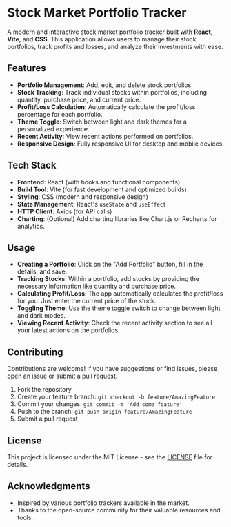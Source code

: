 # Stock Market Portfolio Tracker

A modern and interactive stock market portfolio tracker built with **React**, **Vite**, and **CSS**. This application allows users to manage their stock portfolios, track profits and losses, and analyze their investments with ease.

## Features

- **Portfolio Management**: Add, edit, and delete stock portfolios.
- **Stock Tracking**: Track individual stocks within portfolios, including quantity, purchase price, and current price.
- **Profit/Loss Calculation**: Automatically calculate the profit/loss percentage for each portfolio.
- **Theme Toggle**: Switch between light and dark themes for a personalized experience.
- **Recent Activity**: View recent actions performed on portfolios.
- **Responsive Design**: Fully responsive UI for desktop and mobile devices.

## Tech Stack

- **Frontend**: React (with hooks and functional components)
- **Build Tool**: Vite (for fast development and optimized builds)
- **Styling**: CSS (modern and responsive design)
- **State Management**: React's `useState` and `useEffect`
- **HTTP Client**: Axios (for API calls)
- **Charting**: (Optional) Add charting libraries like Chart.js or Recharts for analytics.


## Usage

- **Creating a Portfolio**: Click on the "Add Portfolio" button, fill in the details, and save.
- **Tracking Stocks**: Within a portfolio, add stocks by providing the necessary information like quantity and purchase price.
- **Calculating Profit/Loss**: The app automatically calculates the profit/loss for you. Just enter the current price of the stock.
- **Toggling Theme**: Use the theme toggle switch to change between light and dark modes.
- **Viewing Recent Activity**: Check the recent activity section to see all your latest actions on the portfolios.

## Contributing

Contributions are welcome! If you have suggestions or find issues, please open an issue or submit a pull request.

1. Fork the repository
2. Create your feature branch: `git checkout -b feature/AmazingFeature`
3. Commit your changes: `git commit -m 'Add some feature'`
4. Push to the branch: `git push origin feature/AmazingFeature`
5. Submit a pull request

## License

This project is licensed under the MIT License - see the [LICENSE](LICENSE) file for details.

## Acknowledgments

- Inspired by various portfolio trackers available in the market.
- Thanks to the open-source community for their valuable resources and tools.
